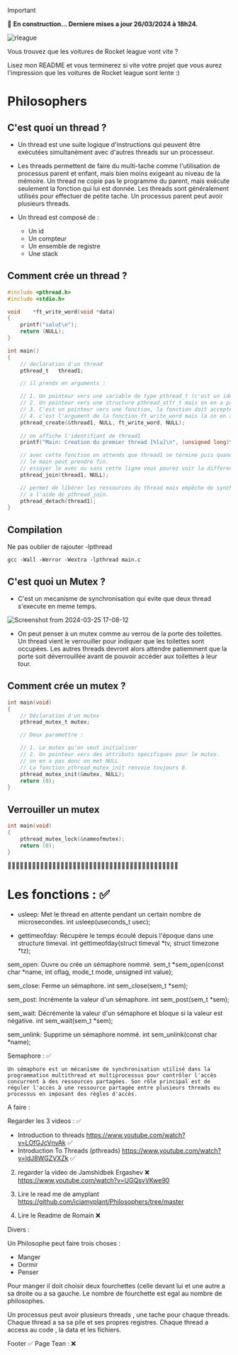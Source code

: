 > [!IMPORTANT]
🚧 **En construction... Derniere mises a jour 26/03/2024 à 18h24.**

![rleague](https://github.com/Teddyburgonde/Philosophers/assets/93845046/ad7ba6d3-a858-4389-9fec-27c3bcd5bcc7)

Vous trouvez que les voitures de Rocket league vont vite ?

Lisez mon README et vous terminerez si vite votre projet que vous aurez l'impression que les voitures de Rocket league sont lente :)

# **Philosophers**

## **C'est quoi un thread ?**

- Un thread est une suite logique d'instructions qui peuvent être exécutées simultanément avec d'autres threads sur un processeur.
- Les threads permettent de faire du multi-tache comme l'utilisation de processus parent et enfant, mais bien moins exigeant au niveau de la mémoire. Un thread ne copie pas le programme du parent, mais exécute seulement la fonction qui lui est donnée. Les threads sont généralement utilisés pour effectuer de petite tache. Un processus parent peut avoir plusieurs threads.

- Un thread est composé de :
  
  	- Un id
	- Un compteur
	- Un ensemble de registre
 	- Une stack 

## **Comment crée un thread ?**

```C
#include <pthread.h>
#include <stdio.h>

void	*ft_write_word(void *data)
{
	printf("salut\n");
	return (NULL);
}

int	main()
{	
	// declaration d'un thread
	pthread_t	thread1;

	// il prends en arguments :

	// 1. Un pointeur vers une variable de type pthread_t (c'est un identifiant)
	// 2. Un pointeur vers une structure pthread_attr_t mais on en a pas donc on met NULL 
	// 3. C'est un pointeur vers une fonction, la fonction doit accepter un argument de type void*
	// 4. c'est l'argument de la fonction ft_write_word mais la on en a pas donc on met NULL
	pthread_create(&thread1, NULL, ft_write_word, NULL);
	
	// on affiche l'identifiant de thread1
	printf("Main: Creation du premier thread [%lu]\n", (unsigned long)thread1);

	// avec cette fonction on attends que thread1 se termine puis quand il est terminer
	// le main peut prendre fin.
	// essayer le avec ou sans cette ligne vous pourez voir la difference.
	pthread_join(thread1, NULL);

	// permet de libérer les ressources du thread mais empêche de synchroniser plusieurs thrads
	// a l'aide de pthread_join.
	pthread_detach(thread1);
}
```
##  **Compilation**
Ne pas oublier de rajouter -lpthread 
```
gcc -Wall -Werror -Wextra -lpthread main.c
```
## **C'est quoi un Mutex ?**

- C'est un mecanisme de synchronisation qui evite que deux thread s'execute en meme temps.

![Screenshot from 2024-03-25 17-08-12](https://github.com/Teddyburgonde/Philosophers/assets/93845046/8415d620-a47f-467a-a5d3-0b80702586fd)

- On peut penser à un mutex comme au verrou de la porte des toilettes. Un thread vient le verrouiller pour indiquer que les toilettes sont occupées. Les autres threads devront alors attendre patiemment que la porte soit déverrouillée avant de pouvoir accéder aux toilettes à leur tour.

## **Comment crée un mutex ?**

```C
int	main(void)
{	
	// Déclaration d'un mutex
	pthread_mutex_t	mutex;

	// Deux paramettre : 

	// 1. Le mutex qu'on veut initialiser
	// 2. Un pointeur vers des attributs spécifiques pour le mutex.
	// on en a pas donc on met NULL
	// La fonction pthread_mutex_init renvoie toujours 0.
	pthread_mutex_init(&mutex, NULL);
	return (0);
}
```
## **Verrouiller un mutex**

```C
int	main(void)
{
	pthread_mutex_lock(&nameofmutex);
	return (0);
}
```


🚧🚧🚧🚧🚧🚧🚧🚧🚧🚧🚧🚧🚧🚧🚧🚧🚧🚧🚧🚧🚧🚧🚧🚧🚧🚧🚧🚧🚧🚧🚧🚧🚧🚧🚧🚧🚧🚧🚧🚧🚧🚧



































# Les fonctions : ✅

- usleep: Met le thread en attente pendant un certain nombre de microsecondes.
int usleep(useconds_t usec);


- gettimeofday: Récupère le temps écoulé depuis l'époque dans une structure timeval.
int gettimeofday(struct timeval *tv, struct timezone *tz);


sem_open: Ouvre ou crée un sémaphore nommé.
sem_t *sem_open(const char *name, int oflag, mode_t mode, unsigned int value);


sem_close: Ferme un sémaphore.
int sem_close(sem_t *sem);


sem_post: Incrémente la valeur d'un sémaphore.
int sem_post(sem_t *sem);


sem_wait: Décrémente la valeur d'un sémaphore et bloque si la valeur est négative.
int sem_wait(sem_t *sem);

sem_unlink: Supprime un sémaphore nommé.
int sem_unlink(const char *name);




Semaphore : ✅    

	Un sémaphore est un mécanisme de synchronisation utilisé dans la programmation multithread et multiprocessus pour contrôler l'accès concurrent à des ressources partagées. Son rôle principal est de réguler l'accès à une ressource partagée entre plusieurs threads ou processus en imposant des règles d'accès.    


A faire : 


Regarder les 3 videos : ✅
  - Introduction to threads https://www.youtube.com/watch?v=LOfGJcVnvAk ✅
  - Introduction To Threads (pthreads) https://www.youtube.com/watch?v=ldJ8WGZVXZk ✅

2. regarder la video de Jamshidbek Ergashev ❌
https://www.youtube.com/watch?v=UGQsvVKwe90

3. Lire le read me de amyplant  
https://github.com/iciamyplant/Philosophers/tree/master 

4. Lire le Readme de Romain ❌



Divers : 

Un Philosophe peut faire trois choses :  
  - Manger
  - Dormir
  - Penser

Pour manger il doit choisir deux fourchettes (celle devant lui et une autre a sa droite ou a sa gauche.
Le nombre de fourchette est egal au nombre de philosophes.


Un processus peut avoir plusieurs threads , une tache pour chaque threads.
Chaque thread a sa sa pile et ses propres registres.
Chaque thread a access au code , la data et les fichiers. 


Footer ✅
Page Tean : ❌
